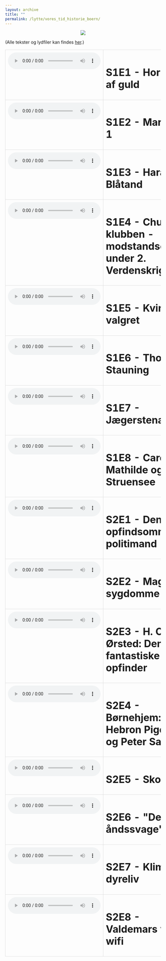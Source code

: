 ```yaml
---
layout: archive
title: ""
permalink: /lytte/vores_tid_historie_boern/
---
```


<p align="center"><img src="https://tongchen779.github.io/dansk/images/tid/historie_boern.jpg"/></p>

<style>
    table {
        border-collapse: collapse;
        width: 100%;
    }
    th, td {
        border: 1px solid #dddddd;
        padding: 8px;
        text-align: left;
    }
    /* Customize width for specific columns */
    th:nth-child(1), td:nth-child(1) {
        width: 20%; /* First column */
    }
    th:nth-child(2), td:nth-child(2) {
        width: 80%; /* Second column */
    }
</style>

(Alle tekster og lydfiler kan findes [her](https://natmus.dk/vorestid/podcast-danmarks-historie-for-boern/).)
<table align="center" cellspacing="5" style="text-align: left" width="100%">
<tr>
<td style="vertical-align: top;"> <audio controls src="https://api.spreaker.com/download/episode/42156603/1_hornene_af_guld.mp3?dl=true"></audio> </td>
<td><h1> S1E1 - Hornene af guld </h1></td>
<td><a href="https://natmus.dk/fileadmin/user_upload/Editor/natmus/Vores_Tid/1_hornene_af_guld.pdf">text</a></td>
</tr>

<tr>
<td style="vertical-align: top;"> <audio controls src="https://api.spreaker.com/download/episode/42156706/2_margrete_1.mp3?dl=true"></audio> </td>
<td><h1> S1E2 - Margrete 1 </h1></td>
<td><a href="https://natmus.dk/fileadmin/user_upload/Editor/natmus/Vores_Tid/2_margrete_1.mp3.pdf">text</a></td>
</tr>

<tr>
<td style="vertical-align: top;"> <audio controls src="https://api.spreaker.com/download/episode/42295223/3_harald_bl_tand.mp3?dl=true"></audio> </td>
<td><h1> S1E3 - Harald Blåtand </h1></td>
<td><a href="https://natmus.dk/fileadmin/user_upload/Editor/natmus/Vores_Tid/3_Harald_Blaatand.pdf">text</a></td>
</tr>

<tr>
<td style="vertical-align: top;"> <audio controls src="https://api.spreaker.com/download/episode/42395564/4_churchill_klubben.mp3?dl=true"></audio> </td>
<td><h1> S1E4 - Churchill klubben - modstandsdrenge under 2. Verdenskrig </h1></td>
<td><a href="https://natmus.dk/fileadmin/user_upload/Editor/natmus/Vores_Tid/4_Churchill-klubben.pdf">text</a></td>
</tr>

<tr>
<td style="vertical-align: top;"> <audio controls src="https://api.spreaker.com/download/episode/42517819/5_kvindersvalgret.mp3?dl=true"></audio> </td>
<td><h1> S1E5 - Kvinders valgret </h1></td>
<td><a href="https://natmus.dk/fileadmin/user_upload/Editor/natmus/Vores_Tid/5_Kvinders_valgret.pdf">text</a></td>
</tr>

<tr>
<td style="vertical-align: top;"> <audio controls src="https://api.spreaker.com/download/episode/42824658/6_thorvaldstauning.mp3?dl=true"></audio> </td>
<td><h1> S1E6 - Thorvald Stauning </h1></td>
<td><a href="https://natmus.dk/fileadmin/user_upload/Editor/natmus/Vores_Tid/6_thorvaldstauning.mp3.pdf">text</a></td>
</tr>

<tr>
<td style="vertical-align: top;"> <audio controls src="https://api.spreaker.com/download/episode/42914210/7_j_gerstenalderen.mp3?dl=true"></audio> </td>
<td><h1> S1E7 - Jægerstenalderen </h1></td>
<td><a href="https://natmus.dk/fileadmin/user_upload/Editor/natmus/Vores_Tid/7_Jaegerstenalderen.pdf">text</a></td>
</tr>

<tr>
<td style="vertical-align: top;"> <audio controls src="https://api.spreaker.com/download/episode/43040040/8_carolinemathilde_struensee.mp3?dl=true"></audio> </td>
<td><h1> S1E8 - Caroline Mathilde og Struensee </h1></td>
<td><a href="https://natmus.dk/fileadmin/user_upload/Editor/natmus/Vores_Tid/8_Caroline_Mathilde_og_Struensee.pdf">text</a></td>
</tr>

<tr>
<td style="vertical-align: top;"> <audio controls src="https://api.spreaker.com/v2/episodes/46052481/ondemand.mp3"></audio> </td>
<td><h1> S2E1 - Den opfindsomme politimand </h1></td>
<td><a href="https://natmus.dk/fileadmin/user_upload/Editor/natmus/Vores_Tid/Transskriptioner/DFB_2e1_Danmarkshistorie_for_boern.pdf">text</a></td>
</tr>

<tr>
<td style="vertical-align: top;"> <audio controls src="https://api.spreaker.com/v2/episodes/46168387/ondemand.mp3"></audio> </td>
<td><h1> S2E2 - Magi og sygdomme </h1></td>
<td><a href="https://natmus.dk/fileadmin/user_upload/Editor/natmus/Vores_Tid/Transskriptioner/DFB_s2e2_Danmarkshistorie_for_boern.pdf">text</a></td>
</tr>

<tr>
<td style="vertical-align: top;"> <audio controls src="https://api.spreaker.com/v2/episodes/46259759/ondemand.mp3"></audio> </td>
<td><h1> S2E3 - H. C. Ørsted: Den fantastiske opfinder </h1></td>
<td><a href="https://natmus.dk/fileadmin/user_upload/Editor/natmus/Vores_Tid/Transskriptioner/DFB_s2e3_Danmarkshistorie_for_boern.pdf">text</a></td>
</tr>

<tr>
<td style="vertical-align: top;"> <audio controls src="https://api.spreaker.com/v2/episodes/46342341/ondemand.mp3"></audio> </td>
<td><h1> S2E4 - Børnehjem: Hebron Pigehjem og Peter Sabroe </h1></td>
<td><a href="https://natmus.dk/fileadmin/user_upload/Editor/natmus/Vores_Tid/Transskriptioner/DFB_s2e4_Danmarkshistorie_for_boern.pdf">text</a></td>
</tr>

<tr>
<td style="vertical-align: top;"> <audio controls src="https://api.spreaker.com/v2/episodes/46460160/ondemand.mp3"></audio> </td>
<td><h1> S2E5 - Skole </h1></td>
<td><a href="https://natmus.dk/fileadmin/user_upload/Editor/natmus/Vores_Tid/Transskriptioner/DFB_s2e5_Danmarkshistorie_for_boern.pdf">text</a></td>
</tr>

<tr>
<td style="vertical-align: top;"> <audio controls src="https://api.spreaker.com/v2/episodes/46564978/ondemand.mp3"></audio> </td>
<td><h1> S2E6 - "De åndssvage" </h1></td>
<td><a href="https://natmus.dk/fileadmin/user_upload/Editor/natmus/Vores_Tid/Transskriptioner/DFB_s2e6_Danmarkshistorie_for_boern.pdf">text</a></td>
</tr>

<tr>
<td style="vertical-align: top;"> <audio controls src="https://api.spreaker.com/v2/episodes/46667216/ondemand.mp3"></audio> </td>
<td><h1> S2E7 - Klima og dyreliv </h1></td>
<td><a href="https://natmus.dk/fileadmin/user_upload/Editor/natmus/Vores_Tid/Transskriptioner/DFB_s2e7_Danmarkshistorie_for_boern.pdf">text</a></td>
</tr>

<tr>
<td style="vertical-align: top;"> <audio controls src="https://api.spreaker.com/v2/episodes/46773536/ondemand.mp3"></audio> </td>
<td><h1> S2E8 - Valdemars vilde wifi </h1></td>
<td><a href="https://natmus.dk/fileadmin/user_upload/Editor/natmus/Vores_Tid/Transskriptioner/DFB_s2e8_Danmarkshistorie_for_boern.pdf">text</a></td>
</tr>
</table>